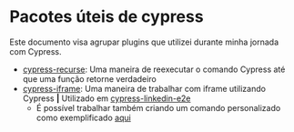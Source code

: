 # Pacotes úteis de cypress
Este documento visa agrupar plugins que utilizei durante minha jornada com Cypress.

- [cypress-recurse](https://github.com/bahmutov/cypress-recurse): Uma maneira de reexecutar o comando Cypress até que uma função retorne verdadeiro
- [cypress-iframe](https://gitlab.com/kgroat/cypress-iframe): Uma maneira de trabalhar com iframe utilizando Cypress **|** Utilizado em [cypress-linkedin-e2e](https://github.com/luisantoniosasilva/cypress-linkedin-e2e)
  - É possível trabalhar também criando um comando personalizado como exemplificado [aqui](https://github.com/chanonroy/cypress-iframe-example) 
